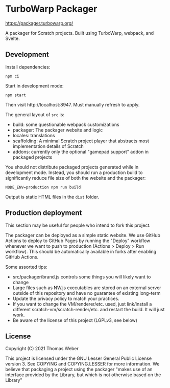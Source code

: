 # TurboWarp Packager

https://packager.turbowarp.org/

A packager for Scratch projects. Built using TurboWarp, webpack, and Svelte.

## Development

Install dependencies:

```
npm ci
```

Start in development mode:

```
npm start
```

Then visit http://localhost:8947. Must manually refresh to apply.

The general layout of `src` is:

 - build: some questionable webpack customizations
 - packager: The packager website and logic
 - locales: translations
 - scaffolding: A minimal Scratch project player that abstracts most implementation details of Scratch
 - addons: currently only the optional "gamepad support" addon in packaged projects

You should not distribute packaged projects generated while in development mode. Instead, you should run a production build to significantly reduce file size of both the website and the packager:

```
NODE_ENV=production npm run build
```

Output is static HTML files in the `dist` folder.

## Production deployment

This section may be useful for people who intend to fork this project.

The packager can be deployed as a simple static website. We use GitHub Actions to deploy to GitHub Pages by running the "Deploy" workflow whenever we want to push to production (Actions > Deploy > Run workflow). This should be automatically available in forks after enabling GitHub Actions.

Some assorted tips:

 - src/packager/brand.js controls some things you will likely want to change
 - Large files such as NW.js executables are stored on an external server outside of this repository and have no guarantee of existing long-term
 - Update the privacy policy to match your practices.
 - If you want to change the VM/renderer/etc. used, just link/install a different scratch-vm/scratch-render/etc. and restart the build. It will just work.
 - Be aware of the license of this project (LGPLv3, see below)

## License

Copyright (C) 2021 Thomas Weber

This project is licensed under the GNU Lesser General Public License version 3. See COPYING and COPYING.LESSER for more information. We believe that packaging a project using the packager "makes use of an interface provided by the Library, but which is not otherwise based on the Library"
